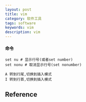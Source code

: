 ```yaml
---
layout: post
title: vim
category: 软件工具
tags: software
keywords: vim
description: vim
---
```


#### 命令

```
set nu # 显示行号(或者set number)
set nonu # 取消显示行号(set nonumber)
```

```
A 转到行尾,切换到插入模式
I 转到行首,切换到插入模式
```

## Reference

